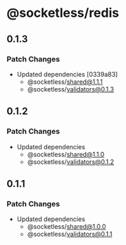 # @socketless/redis

## 0.1.3

### Patch Changes

- Updated dependencies [0339a83]
  - @socketless/shared@1.1.1
  - @socketless/validators@0.1.3

## 0.1.2

### Patch Changes

- Updated dependencies
  - @socketless/shared@1.1.0
  - @socketless/validators@0.1.2

## 0.1.1

### Patch Changes

- Updated dependencies
  - @socketless/shared@1.0.0
  - @socketless/validators@0.1.1
